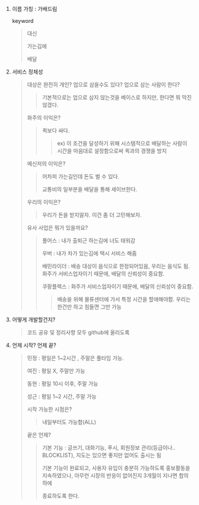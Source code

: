 1. 이름 가칭 : 가배드림

    keyword

   > 대신
   >
   > 가는김에
   >
   > 배달

2. 서비스 정체성

   > 대상은 완전히 개인? 업으로 삼을수도 있다? 업으로 삼는 사람이 한다?
   >
   > > 기본적으로는 업으로 삼지 않는것을 베이스로 하지만, 한다면 뭐 막진 않겠다.
   >
   > 화주의 이익은?
   >
   > > 퀵보다 싸다.
   > >
   > > > ex) 이 조건을 달성하기 위해 시스템적으로 배달하는 사람이 시간을 마음대로 설정함으로써 퀵과의 경쟁을 방지
   >
   > 메신저의 이익은?
   >
   > > 어차피 가는길인데 돈도 벌 수 있다.
   > >
   > > 교통비의 일부분을 배달을 통해 세이브한다.
   >
   > 우리의 이익은?
   >
   > > 우리가 돈을 받지말자. 
   > > 이건 좀 더 고민해보자.
   > 
   > 유사 사업은 뭐가 있을까요?
   >
   > > 풀어스 : 내가 출퇴근 하는김에 너도 태워감
   > >
   > > 우버 : 내가 차가 있는김에 택시 서비스 해줌
   > >
   > > 배민라이더 : 배송 대상이 음식으로 한정되어있음, 우리는 음식도 됨. 화주가 서비스업자이기 때문에, 배달의 신뢰성이 중요함.
   > >
   > > 쿠팡플렉스 : 화주가 서비스업자이기 때문에, 배달의 신뢰성이 중요함. 
   > >
   > > > 배송을 위해 물류센터에 가서 특정 시간을 할애해야함. 우리는 한건만 하고 힘들면 그만 가능

3. 어떻게 개발할건지?

   > 코드 공유 및 정리사항 모두 github에 올리도록

4. 언제 시작? 언제 끝?

   > 민정 : 평일은 1~2시간 , 주말은 풀타임 가능.
   >
   > 여진 : 평일 X, 주말만 가능
   >
   > 동현 : 평일 10시 이후, 주말 가능
   >
   > 성근 : 평일 1~2 시간, 주말 가능
   >
   > 시작 가능한 시점은?
   >
   > > 내일부터도 가능함(ALL)
   >
   > 끝은 언제?
   >
   > > 기본 기능 : 글쓰기, 대화기능, 푸시, 회원정보 관리(등급이나.. BLOCKLIST), 지도는 있으면 좋지만 없어도 출시는 됨
   > >
   > > 기본 기능이 완료되고, 사용자 유입이 충분히 가능하도록 홍보활동을 지속하였으나, 아무런 시장의 반응이 없어진지 3개월이 지나면 합의하에 
   > >
   > > 종료하도록 한다.
